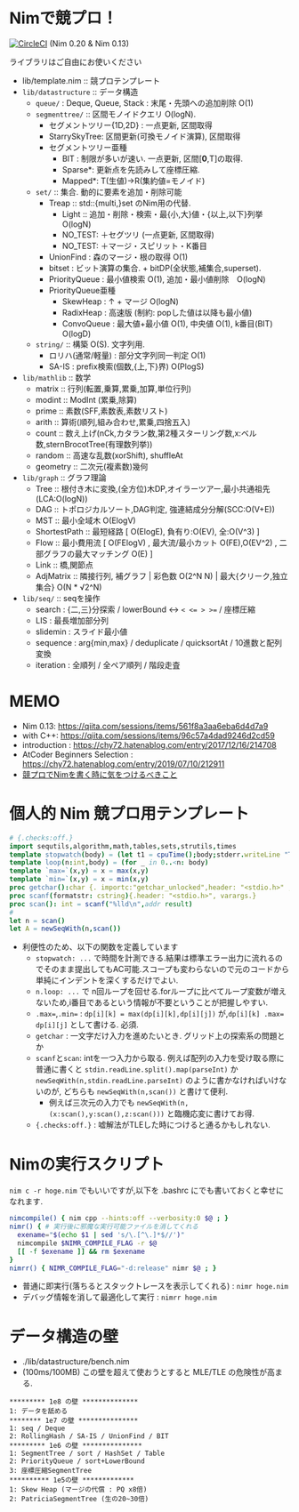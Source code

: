 
# Nimで競プロ！

[![CircleCI](https://circleci.com/gh/Muratam/yukicoder-nim/tree/master.svg?style=svg)](https://circleci.com/gh/Muratam/yukicoder-nim/tree/master) (Nim 0.20 & Nim 0.13)

ライブラリはご自由にお使いください
- lib/template.nim :: 競プロテンプレート
- `lib/datastructure` :: データ構造
  - `queue/` : Deque, Queue, Stack : 末尾・先頭への追加削除 O(1)
  - `segmenttree/` :: 区間モノイドクエリ O(logN).
    - セグメントツリー{1D,2D} : 一点更新, 区間取得
    - StarrySkyTree: 区間更新(可換モノイド演算), 区間取得
    - セグメントツリー亜種
      - BIT : 制限が多いが速い. 一点更新, 区間[**0**,T]の取得.
      - Sparse*: 更新点を先読みして座標圧縮.
      - Mapped*: T(生値)->R(集約値=モノイド)
  - `set/` :: 集合. 動的に要素を追加・削除可能
    - Treap :: std::{multi,}set のNim用の代替.
      - Light :: 追加・削除・検索・最{小,大}値・{以上,以下}列挙 O(logN)
      - NO_TEST: ＋セグツリ (一点更新, 区間取得)
      - NO_TEST: ＋マージ・スピリット・K番目
    - UnionFind : 森のマージ・根の取得 O(1)
    - bitset : ビット演算の集合. + bitDP(全状態,補集合,superset).
    - PriorityQueue : 最小値検索 O(1), 追加・最小値削除　O(logN)
    - PriorityQueue亜種
      - SkewHeap : ↑ + マージ O(logN)
      - RadixHeap : 高速版 (制約: popした値は以降も最小値)
      - ConvoQueue : 最大値+最小値 O(1), 中央値 O(1), k番目(BIT) O(logD)
  - `string/` :: 構築 O(S). 文字列用.
    - ロリハ(通常/軽量) : 部分文字列同一判定 O(1)
    - SA-IS : prefix検索(個数,{上,下}界) O(PlogS)
- `lib/mathlib` :: 数学
  - matrix :: 行列(転置,乗算,累乗,加算,単位行列)
  - modint :: ModInt (累乗,除算)
  - prime :: 素数(SFF,素数表,素数リスト)
  - arith :: 算術(順列,組み合わせ,累乗,四捨五入)
  - count :: 数え上げ(nCk,カタラン数,第2種スターリング数,x:ベル数,sternBrocotTree(有理数列挙))
  - random :: 高速な乱数(xorShift), shuffleAt
  - geometry :: 二次元(複素数)幾何
- `lib/graph` :: グラフ理論
  - Tree :: 根付き木に変換,(全方位)木DP,オイラーツアー,最小共通祖先(LCA:O(logN))
  - DAG :: トポロジカルソート,DAG判定, 強連結成分分解(SCC:O(V+E))
  - MST :: 最小全域木 O(ElogV)
  - ShortestPath :: 最短経路 [ O(ElogE), 負有り:O(EV), 全:O(V^3) ]
  - Flow :: 最小費用流 [ O(FElogV) , 最大流/最小カット O(FE),O(EV^2) , 二部グラフの最大マッチング O(E) ]
  - Link :: 橋,関節点
  - AdjMatrix :: 隣接行列, 補グラフ | 彩色数 O(2^N N) | 最大{クリーク,独立集合} O(N * √2^N)
- `lib/seq/` :: seqを操作
  - search : {二,三}分探索 / lowerBound <-> `< <= > >=`  / 座標圧縮
  - LIS : 最長増加部分列
  - slidemin : スライド最小値
  - sequence : arg{min,max} / deduplicate / quicksortAt / 10進数と配列変換
  - iteration : 全順列 / 全ペア順列 / 階段走査

# MEMO
- Nim 0.13: https://qiita.com/sessions/items/561f8a3aa6eba6d4d7a9
- with C++: https://qiita.com/sessions/items/96c57a4dad9246d2cd59
- introduction : https://chy72.hatenablog.com/entry/2017/12/16/214708
- AtCoder Beginners Selection : https://chy72.hatenablog.com/entry/2019/07/10/212911
- [競プロでNimを書く時に気をつけるべきこと](./memo.md)

# 個人的 Nim 競プロ用テンプレート
```nim
# {.checks:off.}
import sequtils,algorithm,math,tables,sets,strutils,times
template stopwatch(body) = (let t1 = cpuTime();body;stderr.writeLine "TIME:",(cpuTime() - t1) * 1000,"ms")
template loop(n:int,body) = (for _ in 0..<n: body)
template `max=`(x,y) = x = max(x,y)
template `min=`(x,y) = x = min(x,y)
proc getchar():char {. importc:"getchar_unlocked",header: "<stdio.h>" ,discardable.}
proc scanf(formatstr: cstring){.header: "<stdio.h>", varargs.}
proc scan(): int = scanf("%lld\n",addr result)
#
let n = scan()
let A = newSeqWith(n,scan())
```
- 利便性のため、以下の関数を定義しています
  - `stopwatch: ...` で時間を計測できる.結果は標準エラー出力に流れるのでそのまま提出してもAC可能.スコープも変わらないので元のコードから単純にインデントを深くするだけでよい.
  - `n.loop: ...` で n回ループを回せる.forループに比べてループ変数が増えないため,i番目であるという情報が不要ということが把握しやすい.
  - `.max=`,`.min=` : `dp[i][k] = max(dp[i][k],dp[i][j])` が,`dp[i][k] .max= dp[i][j]` として書ける. 必須.
  - `getchar` : 一文字だけ入力を進めたいとき. グリッド上の探索系の問題とか
  - `scanf`と`scan`: intを一つ入力から取る. 例えば配列の入力を受け取る際に普通に書くと `stdin.readLine.split().map(parseInt)` か `newSeqWith(n,stdin.readLine.parseInt)` のように書かなければいけないのが, どちらも `newSeqWith(n,scan())` と書けて便利.
    - 例えば三次元の入力でも `newSeqWith(n,(x:scan(),y:scan(),z:scan()))` と臨機応変に書けてお得.
  - `{.checks:off.}` : 嘘解法がTLEした時につけると通るかもしれない.

# Nimの実行スクリプト
`nim c -r hoge.nim` でもいいですが,以下を .bashrc にでも書いておくと幸せになれます.
```bash
nimcompile() { nim cpp --hints:off --verbosity:0 $@ ; }
nimr() { # 実行後に邪魔な実行可能ファイルを消してくれる
  exename="$(echo $1 | sed 's/\.[^\.]*$//')"
  nimcompile $NIMR_COMPILE_FLAG -r $@
  [[ -f $exename ]] && rm $exename
}
nimrr() { NIMR_COMPILE_FLAG="-d:release" nimr $@ ; }
```
- 普通に即実行(落ちるとスタックトレースを表示してくれる) : `nimr hoge.nim`
- デバッグ情報を消して最適化して実行 : `nimrr hoge.nim`

# データ構造の壁
- ./lib/datastructure/bench.nim
- (100ms/100MB) この壁を超えて使おうとすると MLE/TLE の危険性が高まる.
```
********* 1e8 の壁 **************
1: データを舐める
******** 1e7 の壁 ***************
1: seq / Deque
2: RollingHash / SA-IS / UnionFind / BIT
********* 1e6 の壁 ***************
1: SegmentTree / sort / HashSet / Table
2: PriorityQueue / sort+LowerBound
3: 座標圧縮SegmentTree
********** 1e5の壁 *************
1: Skew Heap (マージの代償 : PQ x8倍)
2: PatriciaSegmentTree (生の20~30倍)
```
